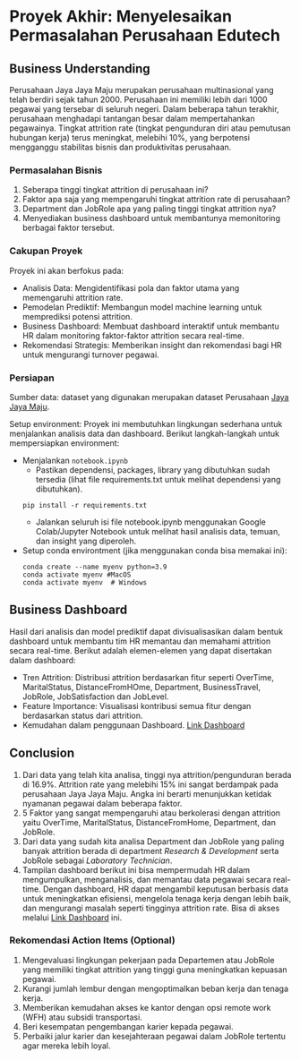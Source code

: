 # Proyek Akhir: Menyelesaikan Permasalahan Perusahaan Edutech

## Business Understanding

Perusahaan Jaya Jaya Maju merupakan perusahaan multinasional yang telah berdiri sejak tahun 2000. Perusahaan ini memiliki lebih dari 1000 pegawai yang tersebar di seluruh negeri. Dalam beberapa tahun terakhir, perusahaan menghadapi tantangan besar dalam mempertahankan pegawainya. Tingkat attrition rate (tingkat pengunduran diri atau pemutusan hubungan kerja) terus meningkat, melebihi 10%, yang berpotensi mengganggu stabilitas bisnis dan produktivitas perusahaan.


### Permasalahan Bisnis
1. Seberapa tinggi tingkat attrition di perusahaan ini?
2. Faktor apa saja yang mempengaruhi tingkat attrition rate di perusahaan?
3. Department dan JobRole apa yang paling tinggi tingkat attrition nya?
4. Menyediakan business dashboard untuk membantunya memonitoring berbagai faktor tersebut.


### Cakupan Proyek
Proyek ini akan berfokus pada:
- Analisis Data: Mengidentifikasi pola dan faktor utama yang memengaruhi attrition rate.
- Pemodelan Prediktif: Membangun model machine learning untuk memprediksi potensi attrition.
- Business Dashboard: Membuat dashboard interaktif untuk membantu HR dalam monitoring faktor-faktor attrition secara real-time.
- Rekomendasi Strategis: Memberikan insight dan rekomendasi bagi HR untuk mengurangi turnover pegawai.


### Persiapan
Sumber data: dataset yang digunakan merupakan dataset Perusahaan [Jaya Jaya Maju](https://github.com/dicodingacademy/dicoding_dataset/tree/main/employee).

Setup environment: Proyek ini membutuhkan lingkungan sederhana untuk menjalankan analisis data dan dashboard. Berikut langkah-langkah untuk mempersiapkan environment:
- Menjalankan `notebook.ipynb`
    - Pastikan dependensi, packages, library yang dibutuhkan sudah tersedia (lihat file requirements.txt untuk melihat dependensi yang dibutuhkan).
    ```
    pip install -r requirements.txt
    ```
    - Jalankan seluruh isi file notebook.ipynb menggunakan Google Colab/Jupyter Notebook untuk melihat hasil analisis data, temuan, dan insight yang diperoleh.
- Setup conda environtment (jika menggunakan conda bisa memakai ini):
    ```
    conda create --name myenv python=3.9
    conda activate myenv #MacOS
    conda activate myenv  # Windows
    ```


## Business Dashboard
Hasil dari analisis dan model prediktif dapat divisualisasikan dalam bentuk dashboard untuk membantu tim HR memantau dan memahami attrition secara real-time. Berikut adalah elemen-elemen yang dapat disertakan dalam dashboard:

- Tren Attrition:
Distribusi attrition berdasarkan fitur seperti OverTime, MaritalStatus, DistanceFromHOme, Department, BusinessTravel, JobRole, JobSatisfaction dan JobLevel.
- Feature Importance:
Visualisasi kontribusi semua fitur dengan berdasarkan status dari attrition.
- Kemudahan dalam penggunaan Dashboard. [Link Dashboard](https://lookerstudio.google.com/reporting/9adf8a82-dff7-4101-8bb8-26a5aa4b560c)  

## Conclusion
1. Dari data yang telah kita analisa, tinggi nya attrition/pengunduran berada di 16.9%. Attrition rate yang melebihi 15% ini sangat berdampak pada perusahaan Jaya Jaya Maju. Angka ini berarti menunjukkan ketidak nyamanan pegawai dalam beberapa faktor.
2. 5 Faktor yang sangat mempengaruhi atau berkolerasi dengan attrition yaitu OverTime, MaritalStatus, DistanceFromHome, Department, dan JobRole.
3. Dari data yang sudah kita analisa Department dan JobRole yang paling banyak attrition berada di department *Research & Development* serta JobRole sebagai *Laboratory Technician*.
4. Tampilan dashboard berikut ini bisa mempermudah HR dalam mengumpulkan, menganalisis, dan memantau data pegawai secara real-time. Dengan dashboard, HR dapat mengambil keputusan berbasis data untuk meningkatkan efisiensi, mengelola tenaga kerja dengan lebih baik, dan mengurangi masalah seperti tingginya attrition rate.
Bisa di akses melalui [Link Dashboard](https://lookerstudio.google.com/reporting/9adf8a82-dff7-4101-8bb8-26a5aa4b560c) ini. 


### Rekomendasi Action Items (Optional)
1. Mengevaluasi lingkungan pekerjaan pada Departemen atau JobRole yang memiliki tingkat attrition yang tinggi guna meningkatkan kepuasan pegawai.
2. Kurangi jumlah lembur dengan mengoptimalkan beban kerja dan tenaga kerja.
3. Memberikan kemudahan akses ke kantor dengan opsi remote work (WFH) atau subsidi transportasi.
4. Beri kesempatan pengembangan karier kepada pegawai.
5. Perbaiki jalur karier dan kesejahteraan pegawai dalam JobRole tertentu agar mereka lebih loyal.


